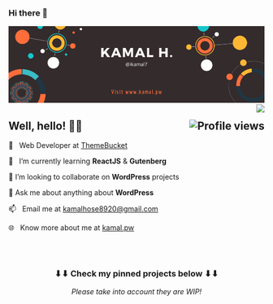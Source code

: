 ### Hi there 👋

<!--
**ikamal7/ikamal7** is a ✨ _special_ ✨ repository because its `README.md` (this file) appears on your GitHub profile.

Here are some ideas to get you started:

- 🔭 I’m currently working on ...
- 🌱 I’m currently learning ...
- 👯 I’m looking to collaborate on ...
- 🤔 I’m looking for help with ...
- 💬 Ask me about ...
- 📫 How to reach me: ...
- 😄 Pronouns: ...
- ⚡ Fun fact: ...
-->

<!--
**ikamal7/ikamal7** is a ✨ _special_ ✨ repository because its `README.md` (this file) appears on your GitHub profile.
-->

<img src="/img/Kamal-H.png">

<img src="https://github-readme-stats.vercel.app/api?username=ikamal7&show_icons=true&&count_private=true&include_all_commits=true&custom_title=My%20stats%20around%20here&title_color=FF6C00&text_color=000000&icon_color=FF6C00&locale=" align="right">

<h2>
	Well, hello! 👋🏻 <img align="right" src="https://gpvc.arturio.dev/ikamal7" alt="Profile views">
</h2>

💼&nbsp;&nbsp;&nbsp;Web Developer at <a href="https://themebucket.net/">ThemeBucket</a>

🌱&nbsp;&nbsp;&nbsp;I’m currently learning **ReactJS** & **Gutenberg**

👯 I’m looking to collaborate on **WordPress** projects

💬 Ask me about anything about **WordPress**

📫&nbsp;&nbsp;&nbsp;Email me at kamalhose8920@gmail.com

🌐&nbsp;&nbsp;&nbsp;Know more about me at <a href="https://kamal.pw" target="_blank">kamal.pw</a>

<br>
<br>

<h3 align="center">
	⬇⬇ Check my pinned projects below ⬇⬇
</h3>
<p align="center">
	<i>Please take into account they are WIP!<i>
</p>


